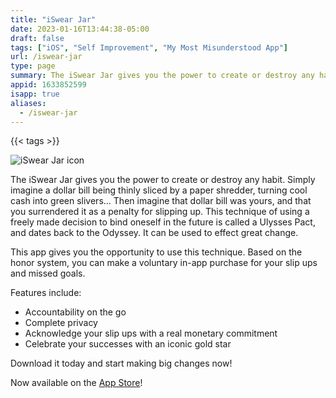 ```yaml
---
title: "iSwear Jar"
date: 2023-01-16T13:44:38-05:00
draft: false
tags: ["iOS", "Self Improvement", "My Most Misunderstood App"]
url: /iswear-jar
type: page
summary: The iSwear Jar gives you the power to create or destroy any habit. Simply imagine a dollar bill being thinly sliced by a paper shredder, turning cool cash into green slivers... Then imagine that dollar bill was yours, and that you surrendered it as a penalty for slipping up…
appid: 1633852599
isapp: true
aliases:
  - /iswear-jar
---
```


{{< tags >}}

![iSwear Jar icon](/images/iswear-jar-icon.png)

The iSwear Jar gives you the power to create or destroy any habit. Simply imagine a dollar bill being thinly sliced by a paper shredder, turning cool cash into green slivers... Then imagine that dollar bill was yours, and that you surrendered it as a penalty for slipping up. This technique of using a freely made decision to bind oneself in the future is called a Ulysses Pact, and dates back to the Odyssey. It can be used to effect great change.

This app gives you the opportunity to use this technique. Based on the honor system, you can make a voluntary in-app purchase for your slip ups and missed goals.

Features include:

- Accountability on the go
- Complete privacy
- Acknowledge your slip ups with a real monetary commitment
- Celebrate your successes with an iconic gold star

Download it today and start making big changes now!

Now available on the [App Store](https://apps.apple.com/us/app/iswear-jar/id1633852599)!
